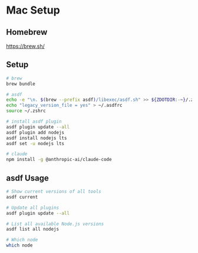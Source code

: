 # Mac Setup

## Homebrew

https://brew.sh/

## Setup

```bash
# brew
brew bundle

# asdf
echo -e "\n. $(brew --prefix asdf)/libexec/asdf.sh" >> ${ZDOTDIR:-~}/.zshrc
echo "legacy_version_file = yes" > ~/.asdfrc
source ~/.zshrc

# install asdf plugin
asdf plugin update --all
asdf plugin add nodejs
asdf install nodejs lts
asdf set -u nodejs lts

# claude
npm install -g @anthropic-ai/claude-code
```

## asdf Usage

```bash
# Show current versions of all tools
asdf current

# Update all plugins
asdf plugin update --all

# List all available Node.js versions
asdf list all nodejs

# Which node
which node
```
